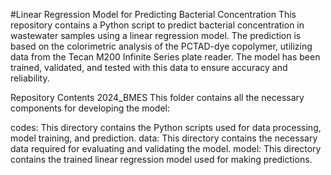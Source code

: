 

#Linear Regression Model for Predicting Bacterial Concentration
This repository contains a Python script to predict bacterial concentration in wastewater samples using a linear regression model. The prediction is based on the colorimetric analysis of the PCTAD-dye copolymer, utilizing data from the Tecan M200 Infinite Series plate reader. The model has been trained, validated, and tested with this data to ensure accuracy and reliability.

Repository Contents
2024_BMES
This folder contains all the necessary components for developing the model:

codes: This directory contains the Python scripts used for data processing, model training, and prediction.
data: This directory contains the necessary data required for evaluating and validating the model.
model: This directory contains the trained linear regression model used for making predictions.
